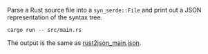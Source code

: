 Parse a Rust source file into a `syn_serde::File` and print out a JSON representation of the syntax tree.

```text
cargo run -- src/main.rs
```

The output is the same as [rust2json_main.json](rust2json_main.json).
